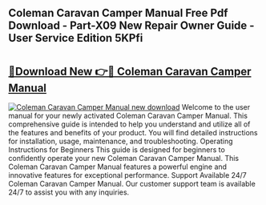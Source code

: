 ## Coleman Caravan Camper Manual Free Pdf Download - Part-X09 New Repair Owner Guide - User Service Edition 5KPfi

# <h2><a href="http://bc6211.oget.top/?id=Coleman+Caravan+Camper+Manual">🔗Download New 👉🔴 Coleman Caravan Camper Manual</a></h2>

[![Coleman Caravan Camper Manual new download](https://i.imgur.com/5g1atiW.png)](http://bc6211.oget.top/?id=Coleman+Caravan+Camper+Manual)
Welcome to the user manual for your newly activated Coleman Caravan Camper Manual. This comprehensive guide is intended to help you understand and utilize all of the features and benefits of your product. You will find detailed instructions for installation, usage, maintenance, and troubleshooting. Operating Instructions for Beginners This guide is designed for beginners to confidently operate your new Coleman Caravan Camper Manual. This Coleman Caravan Camper Manual features a powerful engine and innovative features for exceptional performance. Support Available 24/7 Coleman Caravan Camper Manual. Our customer support team is available 24/7 to assist you with any inquiries.
